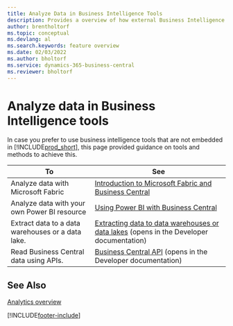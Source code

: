 ```yaml
---
title: Analyze Data in Business Intelligence Tools
description: Provides a overview of how external Business Intelligence tools can interact with Business Central data.
author: brentholtorf
ms.topic: conceptual
ms.devlang: al
ms.search.keywords: feature overview
ms.date: 02/03/2022
ms.author: bholtorf
ms.service: dynamics-365-business-central
ms.reviewer: bholtorf
---
```

# Analyze data in Business Intelligence tools

In case you prefer to use business intelligence tools that are not embedded in [!INCLUDE[prod_short](includes/prod_short.md)], this page provided guidance on tools and methods to achieve this.

| To | See |
| --- | --- |
|Analyze data with Microsoft Fabric| [Introduction to Microsoft Fabric and Business Central](admin-fabric.md) |
|Analyze data with your own Power BI resource| [Using Power BI with Business Central](admin-powerbi.md) |
|Extract data to a data warehouses or a data lake. |[Extracting data to data warehouses or data lakes](/dynamics365/business-central/dev-itpro/devenv-extract-data) (opens in the Developer documentation)|
|Read Business Central data using APIs.| [Business Central API](/dynamics365/business-central/dev-itpro/api-reference/v2.0) (opens in the Developer documentation) |

## See Also

[Analytics overview](reports-bi-reporting.md)


[!INCLUDE[footer-include](includes/footer-banner.md)]